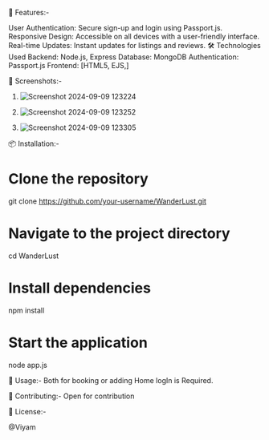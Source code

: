 🚀 Features:- 

User Authentication: Secure sign-up and login using Passport.js.
Responsive Design: Accessible on all devices with a user-friendly interface.
Real-time Updates: Instant updates for listings and reviews.
🛠️ Technologies Used
Backend: Node.js, Express
Database: MongoDB
Authentication: Passport.js
Frontend: [HTML5, EJS,]


📸 Screenshots:-

1.  ![Screenshot 2024-09-09 123224](https://github.com/user-attachments/assets/1b445d67-12e2-4cab-ba6b-b1393ce6f2ad)

2. ![Screenshot 2024-09-09 123252](https://github.com/user-attachments/assets/a483cd88-36c5-4f4b-b8d1-927011ab81f0)

3. ![Screenshot 2024-09-09 123305](https://github.com/user-attachments/assets/8ec9cd34-e1d2-4f64-8e9f-d255d97abce9)


📦 Installation:- 


# Clone the repository
git clone https://github.com/your-username/WanderLust.git

# Navigate to the project directory
cd WanderLust

# Install dependencies
npm install

# Start the application
node app.js

📝 Usage:-
Both for booking or adding Home logIn is Required. 

🤝 Contributing:-
Open for contribution

📝 License:-

@Viyam
